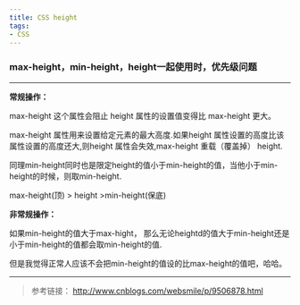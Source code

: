```yaml
---
title: CSS height
tags: 
- CSS
---
```

### max-height，min-height，height一起使用时，优先级问题

---
**常规操作：**

max-height 这个属性会阻止 height 属性的设置值变得比 max-height 更大。
<!--more-->

max-height 属性用来设置给定元素的最大高度.如果height 属性设置的高度比该属性设置的高度还大,则height 属性会失效,max-height 重载（覆盖掉） height.

同理min-height同时也是限定height的值小于min-height的值，当他小于min-height的时候，则取min-height.

max-height(顶) > height  >min-height(保底)

**非常规操作：**

如果min-height的值大于max-hight， 那么无论heightd的值大于min-height还是小于min-height的值都会取min-height的值.

但是我觉得正常人应该不会把min-height的值设的比max-height的值吧，哈哈。

---
> 参考链接：
http://www.cnblogs.com/websmile/p/9506878.html
